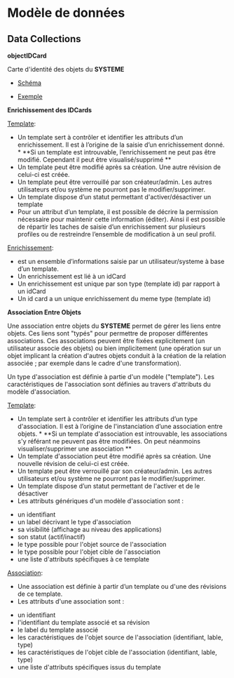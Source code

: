 # Modèle de données

## Data Collections

**objectIDCard**

Carte d'identité des objets du **SYSTEME**

- [Schéma](./schemas/0801.ObjectIDCard.json)

- [Exemple](./schemas/0801.ObjectIDCardexample.json)
  
**Enrichissement des IDCards**

[Template](./schemas/Enrichment_Template.schema.json): 
  * Un template sert à contrôler et identifier les attributs d’un enrichissement. Il est à l’origine de la saisie d’un enrichissement donné. 
        *  **Si un template est introuvable, l’enrichissement ne peut pas être modifié. Cependant il peut être visualisé/supprimé **
  * Un template peut être modifié après sa création. Une autre révision de celui-ci est créée. 
  * Un template peut être verrouillé par son créateur/admin. Les autres utilisateurs et/ou système ne pourront pas le modifier/supprimer.
  * Un template dispose d’un statut permettant d'activer/désactiver un template
  * Pour un attribut d’un template, il est possible de décrire la permission nécessaire pour maintenir cette information (éditer). Ainsi il est possible de répartir les taches de saisie d’un enrichissement sur plusieurs profiles ou de restreindre l’ensemble de modification à un seul profil.

[Enrichissement](./schemas/Enrichment.schema.json): 
  * est un ensemble d’informations saisie par un utilisateur/systeme à base d’un template. 
  * Un enrichissement est lié à un idCard
  * Un enrichissement est unique par son type (template id) par rapport à un idCard
  * Un id card a un unique enrichissement du meme type (template id)

**Association Entre Objets**

Une association entre objets du **SYSTEME** permet de gérer les liens entre objets.
Ces liens sont "typés" pour permettre de proposer différentes associations.
Ces associations peuvent être fixées explicitement (un utilisateur associe des objets) ou bien implicitement (une opération sur un objet implicant la création d'autres objets conduit à la création de la relation associée ; par exemple dans le cadre d'une transformation).

Un type d'association est définie à partie d'un modèle ("template").
Les caractéristiques de l'association sont définies au travers d'attributs du modèle d'association.

[Template](./schemas/Association_Template.schema.json): 
  * Un template sert à contrôler et identifier les attributs d’un type d'association. Il est à l’origine de l'instanciation d’une association entre objets. 
        *  **Si un template d'association est introuvable, les associations s'y référant ne peuvent pas être modifiées. On peut néanmoins visualiser/supprimer une association **
  * Un template d'association peut être modifié après sa création. Une nouvelle révision de celui-ci est créée. 
  * Un template peut être verrouillé par son créateur/admin. Les autres utilisateurs et/ou système ne pourront pas le modifier/supprimer.
  * Un template dispose d’un statut permettant de l'activer et de le désactiver
  * Les attributs génériques d'un modèle d'association sont :
- un identifiant
- un label décrivant le type d'association
- sa visibilité (affichage au niveau des applications)
- son statut (actif/inactif)
- le type possible pour l'objet source de l'association
- le type possible pour l'objet cible de l'association
- une liste d'attributs spécifiques à ce template

[Association](./schemas/Association.schema.json): 
  * Une association est définie à partir d’un template ou d'une des révisions de ce template. 
  * Les attributs d'une association sont : 
- un identifiant
- l'identifiant du template associé et sa révision
- le label du template associé
- les caractéristiques de l'objet source de l'association (identifiant, lable, type)
- les caractéristiques de l'objet cible de l'association (identifiant, lable, type)
- une liste d'attributs spécifiques issus du template